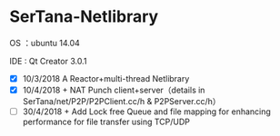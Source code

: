 # SerTana-Netlibrary

OS  ：ubuntu 14.04

IDE : Qt Creator 3.0.1

- [x] 10/3/2018   A Reactor+multi-thread Netlibrary 
- [x] 10/4/2018  + NAT Punch client+server（details in SerTana/net/P2P/P2PClient.cc/h & P2PServer.cc/h）
- [ ] 30/4/2018  + Add Lock free Queue and file mapping for enhancing performance for file transfer using TCP/UDP
